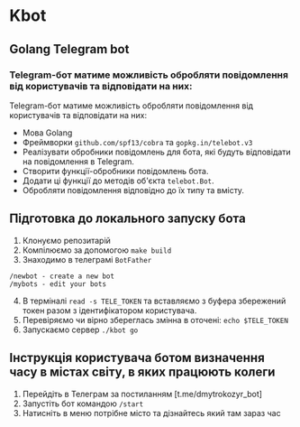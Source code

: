 # Kbot


## Golang Telegram bot

### Telegram-бот матиме можливість обробляти повідомлення від користувачів та відповідати на них:


Telegram-бот матиме можливість обробляти повідомлення від користувачів та відповідати на них:
- Мова Golang  
- Фреймворки `github.com/spf13/cobra` та `gopkg.in/telebot.v3`  
- Реалізувати обробники повідомлень для бота, які будуть відповідати на повідомлення в Telegram.  
- Створити функції-обробники повідомлень бота.
- Додати ці функції до методів об'єкта `telebot.Bot`.
- Обробляти повідомлення відповідно до їх типу та вмісту.
## Підготовка до локального запуску бота 
1. Клонуємо репозитарій
2. Компілюємо за допомогою `make build`
3. Знаходимо в телеграмі `BotFather`
```
/newbot - create a new bot
/mybots - edit your bots
```
4. В терміналі `read -s TELE_TOKEN` та вставляємо з буфера збережений токен разом з ідентифікатором  користувача.
5. Перевіряємо чи вірно збереглась змінна в оточені: `echo $TELE_TOKEN`
6. Запускаємо сервер `./kbot go`

## Інструкція користувача ботом визначення часу в містах світу, в яких працюють колеги
1. Перейдіть в Телеграм за постиланням [t.me/dmytrokozyr_bot]
2. Запустіть бот командою `/start`
3. Натисніть в меню потрібне місто та дізнайтесь який там зараз час  


